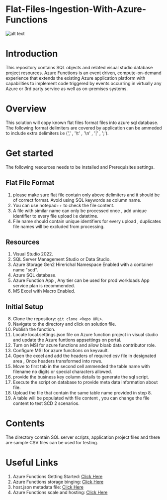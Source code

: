 # Flat-Files-Ingestion-With-Azure-Functions

![alt text](https://github.com/datalonewarrior/Flat-Files-Ingestion-With-Azure-Functions/blob/master/Az_Function_Event_Driven_V1.png?raw=true)

# Introduction
This repository contains SQL objects and related visual studio database project resources.
Azure Functions is an event driven, compute-on-demand experience that extends the existing Azure application platform with capabilities to implement code triggered by events occurring in virtually any Azure or 3rd party service as well as on-premises systems. 

# Overview
This solution will copy known flat files format files into azure sql database. The following format delimiters are covered by application can be ammeded to include extra delimiters i:e (',' , '\t' , '\n' , '|' , ';').

# Get started
The following resources needs to be installed and Prerequisites settings.

## Flat File Format
1.  please make sure flat file contain only above delimiters and it should be of correct format. Avoid using SQL keywords as column name.
2.  You can use notepad++ to check the file content.
3.  A file with similar name can only be processed once , add unique identifier to every file upload i:e datetime.
4.  File name should contain unique identifiers for every upload , duplicates file names will be excluded from processing.

## Resources

1.	Visual Studio 2022.
2.	SQL Server Management Studio or Data Studio.
3.	Azure Storage Gen2 Hirerichal Namespace Enabled with a container name "scd".
4. Azure SQL database.
5. Azure Function App , Any tier can be used for prod workloads App service plan is recommended.
6. MS Excel with Macro Enabled.

## Initial Setup
8. Clone the repository: `git clone <Repo URL>`.
9. Navigate to the directory and click on solution file.
10. Publish the function.
11. Locate local.settings.json file on Azure function project in visual studio and update the Azure funtions appsettings on portal.
12. Turn on MSI for azure functions and allow bloab data contributor role.
13. Configure MSI for azure functions on keyvault.
14. Open the excel and add the headers of required csv file in designated area , Once headers transformed into rows.
15. Move to first tab in the second cell ammended the table name with filename no digits or special characters allowed.
16. provide the business key column details to generate the sql script.
17. Execute the script on database to provide meta data information about file.
18. Upload the file that contain the same table name provided in step 8.
19. A table will be populated with file content , you can change the file content to test SCD 2 scenarios.

# Contents
The directory contain SQL server scripts, application project files and there are sample CSV files can be used for testing.

#  Useful Links 
 1. Azure Functions Getting Started: [Click Here](https://docs.microsoft.com/en-us/azure/azure-functions/functions-create-first-azure-function)
 2. Azure Functions storage binging: [Click Here](https//docs.microsoft.com/en-us/azure/azure-functions/functions-bindings-storage-blob)
 4. host.json metadata file: [Click Here](https://docs.microsoft.com/en-us/azure/azure-functions/functions-host-json#functiontimeout)
 5. Azure Functions scale and hosting: [Click Here](https://docs.microsoft.com/en-us/azure/azure-functions/functions-scale)
 

